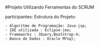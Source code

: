 #Projeto Utilizando Ferramentas do SCRUM 

participantes:
Estrutura do Projeto:

    - Algorítmo de Programação: Java-jsp;
    - IDE utilizada : Eclipse-jee;
    - Frameworks : JQuery,Bootstrap-4;
    - Banco de Dados : Oracle MYsql;
    
    
